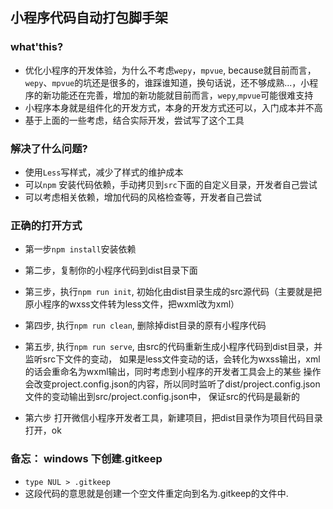 ## 小程序代码自动打包脚手架

### what'this?

- 优化小程序的开发体验，为什么不考虑`wepy`，`mpvue`, because就目前而言，`wepy`、`mpvue`的坑还是很多的，谁踩谁知道，换句话说，还不够成熟...，小程序的新功能还在完善，增加的新功能就目前而言，`wepy`,`mpvue`可能很难支持
- 小程序本身就是组件化的开发方式，本身的开发方式还可以，入门成本并不高
- 基于上面的一些考虑，结合实际开发，尝试写了这个工具

### 解决了什么问题?

- 使用`Less`写样式，减少了样式的维护成本
- 可以`npm` 安装代码依赖，手动拷贝到`src`下面的自定义目录，开发者自己尝试
- 可以考虑相关依赖，增加代码的风格检查等，开发者自己尝试

### 正确的打开方式

- 第一步`npm install`安装依赖

- 第二步，复制你的小程序代码到dist目录下面

- 第三步，执行`npm run init`, 初始化由dist目录生成的src源代码（主要就是把原小程序的wxss文件转为less文件，把wxml改为xml）

- 第四步, 执行`npm run clean`, 删除掉dist目录的原有小程序代码

- 第五步, 执行`npm run serve`, 由src的代码重新生成小程序代码到dist目录，并监听src下文件的变动，
如果是less文件变动的话，会转化为wxss输出，xml的话会重命名为wxml输出，同时考虑到小程序的开发者工具会上的某些
操作会改变project.config.json的内容，所以同时监听了dist/project.config.json文件的变动输出到src/project.config.json中，
保证src的代码是最新的

- 第六步 打开微信小程序开发者工具，新建项目，把dist目录作为项目代码目录打开，ok

### 备忘： windows 下创建.gitkeep

- `type NUL > .gitkeep`
- 这段代码的意思就是创建一个空文件重定向到名为.gitkeep的文件中.